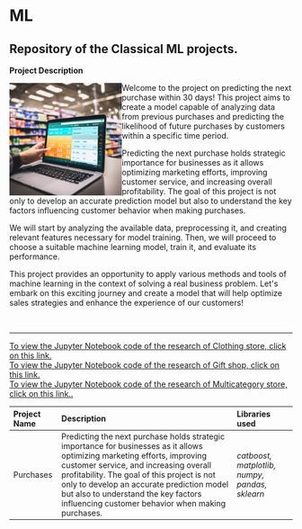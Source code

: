 # ML <a id='purchases'></a>
## Repository of the Classical ML projects.

<b>Project Description</b>

<img src="https://github.com/DimaDoesCode/ML_and_Time-Series/blob/master/NPD_p.png" width="200" height="200" align="left"/>


Welcome to the project on predicting the next purchase within 30 days! This project aims to create a model capable of analyzing data from previous purchases and predicting the likelihood of future purchases by customers within a specific time period.

Predicting the next purchase holds strategic importance for businesses as it allows optimizing marketing efforts, improving customer service, and increasing overall profitability. The goal of this project is not only to develop an accurate prediction model but also to understand the key factors influencing customer behavior when making purchases.

We will start by analyzing the available data, preprocessing it, and creating relevant features necessary for model training. Then, we will proceed to choose a suitable machine learning model, train it, and evaluate its performance.

This project provides an opportunity to apply various methods and tools of machine learning in the context of solving a real business problem. Let's embark on this exciting journey and create a model that will help optimize sales strategies and enhance the experience of our customers!

<br>

---

<a href="https://github.com/DimaDoesCode/ML_and_Time-Series/blob/master/NPD_Predict_marketplace%20-%20apparel-purchases.ipynb"> To view the Jupyter Notebook code of the research of Clothing store, click on this link.</a><br>
<a href="https://github.com/DimaDoesCode/ML_and_Time-Series/blob/master/NPD_Predict_marketplace%20-%20gifts-purchases.ipynb"> To view the Jupyter Notebook code of the research of Gift shop, click on this link.</a><br>
<a href="https://github.com/DimaDoesCode/ML_and_Time-Series/blob/master/NPD_Predict_marketplace%20-%20marketplace-purchases.ipynb"> To view the Jupyter Notebook code of the research of Multicategory store, click on this link..</a>


| Project Name | Description | Libraries used |
| :---------------------- | :---------------------- | :---------------------- |
| Purchases | Predicting the next purchase holds strategic importance for businesses as it allows optimizing marketing efforts, improving customer service, and increasing overall profitability. The goal of this project is not only to develop an accurate prediction model but also to understand the key factors influencing customer behavior when making purchases.</i> | *catboost, matplotlib, numpy, pandas, sklearn* |